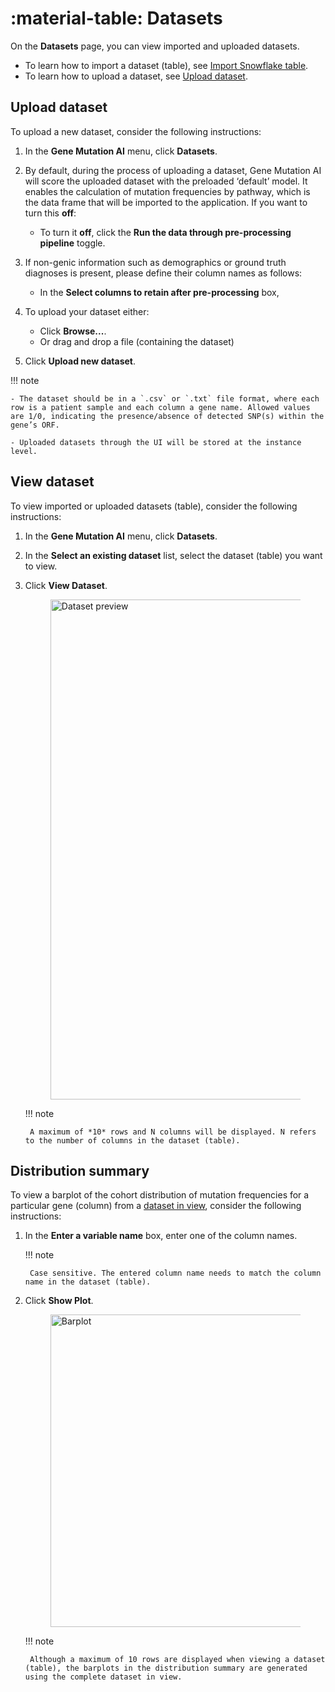 # :material-table: Datasets 

On the **Datasets** page, you can view imported and uploaded datasets.


- To learn how to import a dataset (table), see [Import Snowflake table](snowflake.md#import-snowflake-table).
- To learn how to upload a dataset, see [Upload dataset](#upload-dataset).


## Upload dataset 

To upload a new dataset, consider the following instructions: 

1. In the **Gene Mutation AI** menu, click **Datasets**. 

2. By default, during the process of uploading a dataset, Gene Mutation AI will score the uploaded dataset with the preloaded  ‘default’ model. It enables the calculation of mutation frequencies by pathway, which is the data frame that will be imported to the application. If you want to turn this **off**: 

    - To turn it **off**, click the **Run the data through pre-processing pipeline** toggle.

3. If non-genic information such as demographics or ground truth diagnoses is present, please define their column names as follows: 

    - In the **Select columns to retain after pre-processing** box,  

2. To upload your dataset either: 
  
    - Click **Browse...**. 
    - Or drag and drop a file (containing the dataset)

3. Click **Upload new dataset**. 


!!! note

    - The dataset should be in a `.csv` or `.txt` file format, where each row is a patient sample and each column a gene name. Allowed values are 1/0, indicating the presence/absence of detected SNP(s) within the gene’s ORF.

    - Uploaded datasets through the UI will be stored at the instance level. 


## View dataset 

To view imported or uploaded datasets (table), consider the following instructions: 

1. In the **Gene Mutation AI** menu, click **Datasets**. 
2. In the **Select an existing dataset** list, select the dataset (table) you want to view. 
3. Click **View Dataset**. 

    <figure>
      <img src="../assets/data_preview.png" width="800" alt="Dataset preview"/>
    </figure>

    !!! note 

        A maximum of *10* rows and N columns will be displayed. N refers to the number of columns in the dataset (table). 



## Distribution summary 

To view a barplot of the cohort distribution of mutation frequencies for a particular gene (column) from a [dataset in view](#view-dataset), consider the following instructions: 

1. In the **Enter a variable name** box, enter one of the column names. 

    !!! note

        Case sensitive. The entered column name needs to match the column name in the dataset (table). 

2. Click **Show Plot**. 


    <figure>
    <img src="../assets/barplot.png" width="500" alt="Barplot"/>
    </figure>

    !!! note

        Although a maximum of 10 rows are displayed when viewing a dataset (table), the barplots in the distribution summary are generated using the complete dataset in view. 


